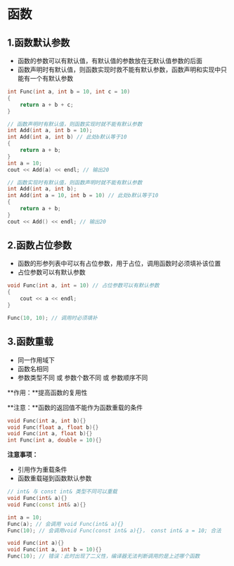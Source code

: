 # 函数

## 1.函数默认参数

- 函数的参数可以有默认值，有默认值的参数放在无默认值参数的后面
- 函数声明时有默认值，则函数实现时救不能有默认参数，函数声明和实现中只能有一个有默认参数

``` c++
int Func(int a, int b = 10, int c = 10) 
{
	return a + b + c;    
}

// 函数声明时有默认值，则函数实现时就不能有默认参数
int Add(int a, int b = 10);
int Add(int a, int b) // 此处b默认等于10
{
	return a + b;    
}
int a = 10;
cout << Add(a) << endl; // 输出20

// 函数实现时有默认值，则函数声明时就不能有默认参数
int Add(int a, int b);
int Add(int a = 10, int b = 10) // 此处b默认等于10
{
	return a + b;    
}
cout << Add() << endl; // 输出20
```



## 2.函数占位参数

- 函数的形参列表中可以有占位参数，用于占位，调用函数时必须填补该位置
- 占位参数可以有默认参数

```c++
void Func(int a, int = 10) // 占位参数可以有默认参数 
{
    cout << a << endl;
}

Func(10, 10); // 调用时必须填补
```



## 3.函数重载

- 同一作用域下
- 函数名相同
- 参数类型不同 或 参数个数不同 或 参数顺序不同

**作用：**提高函数的复用性

**注意：**函数的返回值不能作为函数重载的条件

```c++
void Func(int a, int b){}
void Func(float a, float b){}
void Func(int a, float b){}
int Func(int a, double = 10){}
```

**注意事项：**

- 引用作为重载条件
- 函数重载碰到函数默认参数

```c++
// int& 与 const int& 类型不同可以重载
void Func(int& a){}
void Func(const int& a){}

int a = 10;
Func(a); // 会调用 void Func(int& a){}
Func(10); // 会调用void Func(const int& a){}， const int& a = 10; 合法

void Func(int a){}
void Func(int a, int b = 10){}
Func(10); // 错误：此时出现了二义性，编译器无法判断调用的是上述哪个函数
```


